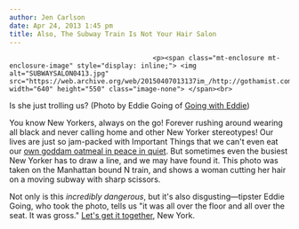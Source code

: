```yaml
---
author: Jen Carlson
date: Apr 24, 2013 1:45 pm
title: Also, The Subway Train Is Not Your Hair Salon
---
```


	
										<p><span class="mt-enclosure mt-enclosure-image" style="display: inline;"> <img alt="SUBWAYSALON0413.jpg" src="https://web.archive.org/web/20150407013137im_/http://gothamist.com/attachments/arts_jen/SUBWAYSALON0413.jpg" width="640" height="550" class="image-none"> </span><br>
<span class="photo_caption">Is she just trolling us? (Photo by Eddie Going of <a href="https://web.archive.org/web/20150407013137/http://goingwitheddie.com/">Going with Eddie</a>)</span></p>

<p>You know New Yorkers, always on the go! Forever rushing around wearing all black and never calling home and other New Yorker stereotypes! Our lives are just so jam-packed with Important Things that we can&apos;t even eat our <a href="https://web.archive.org/web/20150407013137/http://gothamist.com/2013/04/24/photo_pot_of_oatmeal_on_l_train_is.php">own goddam oatmeal in peace in quiet</a>. But sometimes even the busiest New Yorker has to draw a line, and we may have found it. This photo was taken on the Manhattan bound N train, and shows a woman cutting her hair on a moving subway with sharp scissors.</p>

<p>Not only is this <em>incredibly dangerous</em>, but it&apos;s also disgusting&#x2014;tipster Eddie Going, who took the photo, tells us &quot;it was all over the floor and all over the seat. It was gross.&quot; <a href="https://web.archive.org/web/20150407013137/http://gothamist.com/tags/subwayetiquette">Let&apos;s get it together</a>, New York.</p>					
										
									
				